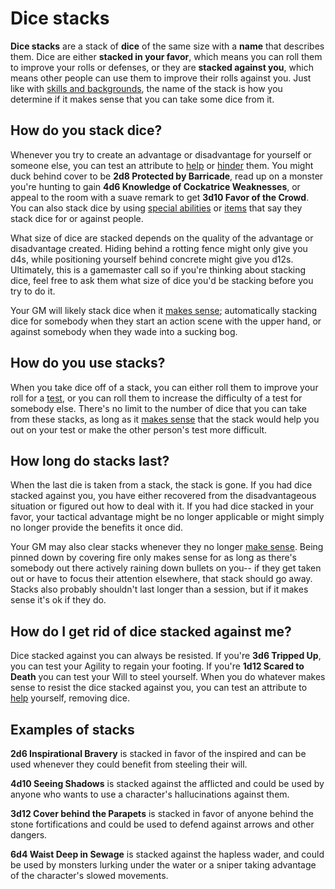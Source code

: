 # Dice stacks

**Dice stacks** are a stack of **dice** of the same size with a **name** that describes them. Dice are either **stacked in your favor**, which means you can roll them to improve your rolls or defenses, or they are **stacked against you**, which means other people can use them to improve their rolls against you. Just like with [skills and backgrounds](../character/backgrounds.md), the name of the stack is how you determine if it makes sense that you can take some dice from it.

## How do you stack dice?

Whenever you try to create an advantage or disadvantage for yourself or someone else, you can test an attribute to [help](../gameplay/basic_abilities.md#help) or [hinder](../gameplay/basic_abilities.md#hinder) them. You might duck behind cover to be **2d8 Protected by Barricade**, read up on a monster you're hunting to gain **4d6 Knowledge of Cockatrice Weaknesses**, or appeal to the room with a suave remark to get **3d10 Favor of the Crowd**. You can also stack dice by using [special abilities](../character/special_abilities.md) or [items](../character/equipment.md) that say they stack dice for or against people.

What size of dice are stacked depends on the quality of the advantage or disadvantage created. Hiding behind a rotting fence might only give you d4s, while positioning yourself behind concrete might give you d12s. Ultimately, this is a gamemaster call so if you're thinking about stacking dice, feel free to ask them what size of dice you'd be stacking before you try to do it.

Your GM will likely stack dice when it [makes sense](../getting_started/index.md#narrative-truth); automatically stacking dice for somebody when they start an action scene with the upper hand, or against somebody when they wade into a sucking bog. 

## How do you use stacks?

When you take dice off of a stack, you can either roll them to improve your roll for a [test](tests.md), or you can roll them to increase the difficulty of a test for somebody else. There's no limit to the number of dice that you can take from these stacks, as long as it [makes sense](../getting_started/index.md#narrative-truth) that the stack would help you out on your test or make the other person's test more difficult.

## How long do stacks last?

When the last die is taken from a stack, the stack is gone. If you had dice stacked against you, you have either recovered from the disadvantageous situation or figured out how to deal with it. If you had dice stacked in your favor, your tactical advantage might be no longer applicable or might simply no longer provide the benefits it once did.

Your GM may also clear stacks whenever they no longer [make sense](../getting_started/index.md#narrative-truth). Being pinned down by covering fire only makes sense for as long as there's somebody out there actively raining down bullets on you-- if they get taken out or have to focus their attention elsewhere, that stack should go away. Stacks also probably shouldn't last longer than a session, but if it makes sense it's ok if they do.

## How do I get rid of dice stacked against me?

Dice stacked against you can always be resisted. If you're **3d6 Tripped Up**, you can test your Agility to regain your footing. If you're **1d12 Scared to Death** you can test your Will to steel yourself. When you do whatever makes sense to resist the dice stacked against you, you can test an attribute to [help](../gameplay/basic_abilities.md#help) yourself, removing dice.

## Examples of stacks

**2d6 Inspirational Bravery** is stacked in favor of the inspired and can be used whenever they could benefit from steeling their will.

**4d10 Seeing Shadows** is stacked against the afflicted and could be used by anyone who wants to use a character's hallucinations against them.

**3d12 Cover behind the Parapets** is stacked in favor of anyone behind the stone fortifications and could be used to defend against arrows and other dangers.

**6d4 Waist Deep in Sewage** is stacked against the hapless wader, and could be used by monsters lurking under the water or a sniper taking advantage of the character's slowed movements.